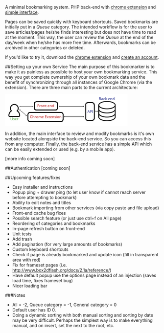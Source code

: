 A minimal bookmarking system. PHP back-end with [chrome extension](https://chrome.google.com/webstore/detail/simple-bookmarker/epecificbpajmadjnlglfhdhccdeceha) and [simple interface](http://kevinalbs.com/bookmarks/front-end/).

Pages can be saved quickly with keyboard shortcuts. Saved bookmarks are initially put in a <i>Queue</i> category. The intended workflow is for the user to save articles/pages he/she finds interesting but does not have time to read at the moment. This way, the user can review the <i>Queue</i> at the end of the day/week when he/she has more free time. Afterwards, bookmarks can be archived in other categories or deleted.

If you'd like to try it, download the [chrome extension](https://chrome.google.com/webstore/detail/simple-bookmarker/epecificbpajmadjnlglfhdhccdeceha) and [create an account](http://kevinalbs.com/bookmarks/front-end/).

##Setting up your own Service
The main purpose of this bookmarker is to make it as painless as possible to host your own bookmarking service. This way you get complete ownership of your own bookmark data and the benefit of synchronizing through all instances of Google Chrome (via the extension). There are three main parts to the current architecture:

![Architecture diagram](/extension/img/diagram.png?raw=true)

In addition, the main interface to review and modify bookmarks is it's own website located alongside the back-end service. So you can access this from any computer. Finally, the back-end service has a simple API which can be easily extended or used (e.g. by a mobile app).

[more info coming soon]

##Authentication
[coming soon]

##Upcoming features/fixes
- Easy installer and instructions
- Popup ping + drawer ping (to let user know if cannot reach server before attempting to bookmark)
- Ability to edit notes and titles
- Bookmark importing from other services (via copy paste and file upload)
- Front-end cache bug fixes
- Possible search feature (or just use ctrl+f on All page)
- Reordering of categories and bookmarks
- In-page refresh button on front-end
- Unit tests
- Add trash
- Add pagination (for very large amounts of bookmarks)
- Custom keyboard shortcuts
- Check if page is already bookmarked and update icon (fill in transparent area with red)
- Fix for frameset pages (i.e. http://www.box2dflash.org/docs/2.1a/reference/)
- Have default popup use the options page instead of an injection (saves load time, fixes frameset bug)
- Nicer loading bar


###Notes
- All = -2, Queue category = -1, General category = 0
- Default user has ID 0.
- Doing a dynamic sorting with both manual sorting and sorting by date may be very difficult. Perhaps the simplest way is to make everything manual, and on insert, set the next to the root, etc.
